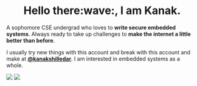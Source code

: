 <h1 align="center">Hello there:wave:, I am Kanak.</h1>

A sophomore CSE undergrad who loves to **write secure embedded systems**. Always ready to take up challenges to **make the internet a little better than before**.

I usually try new things with this account and break with this account and make at [**@kanakshilledar**](https://github.com/kanakshilledar). I am interested in embedded systems as a whole.

![](https://github-readme-stats.vercel.app/api?username=kanakshilledar&count_private=true&show_icons=true&theme=dracula&hide_border=true")
![](https://streak-stats.demolab.com?user=kanakshilledar&theme=dracula&hide_border=true)


